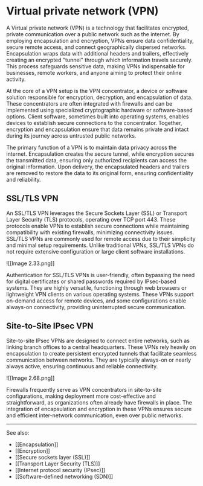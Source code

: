 
# Virtual private network (VPN)

A Virtual private network (VPN) is a technology that facilitates encrypted, private communication over a public network such as the internet. By employing encapsulation and encryption, VPNs ensure data confidentiality, secure remote access, and connect geographically dispersed networks. Encapsulation wraps data with additional headers and trailers, effectively creating an encrypted "tunnel" through which information travels securely. This process safeguards sensitive data, making VPNs indispensable for businesses, remote workers, and anyone aiming to protect their online activity.

At the core of a VPN setup is the VPN concentrator, a device or software solution responsible for encryption, decryption, and encapsulation of data. These concentrators are often integrated with firewalls and can be implemented using specialized cryptographic hardware or software-based options. Client software, sometimes built into operating systems, enables devices to establish secure connections to the concentrator. Together, encryption and encapsulation ensure that data remains private and intact during its journey across untrusted public networks.

The primary function of a VPN is to maintain data privacy across the internet. Encapsulation creates the secure tunnel, while encryption secures the transmitted data, ensuring only authorized recipients can access the original information. Upon delivery, the encapsulated headers and trailers are removed to restore the data to its original form, ensuring confidentiality and reliability.

## SSL/TLS VPN

An SSL/TLS VPN leverages the Secure Sockets Layer (SSL) or Transport Layer Security (TLS) protocols, operating over TCP port 443. These protocols enable VPNs to establish secure connections while maintaining compatibility with existing firewalls, minimizing connectivity issues. SSL/TLS VPNs are commonly used for remote access due to their simplicity and minimal setup requirements. Unlike traditional VPNs, SSL/TLS VPNs do not require extensive configuration or large client software installations.

![[Image 2.33.png]]

Authentication for SSL/TLS VPNs is user-friendly, often bypassing the need for digital certificates or shared passwords required by IPsec-based systems. They are highly versatile, functioning through web browsers or lightweight VPN clients on various operating systems. These VPNs support on-demand access for remote devices, and some configurations enable always-on connectivity, providing uninterrupted secure communication.

## Site-to-Site IPsec VPN

Site-to-site IPsec VPNs are designed to connect entire networks, such as linking branch offices to a central headquarters. These VPNs rely heavily on encapsulation to create persistent encrypted tunnels that facilitate seamless communication between networks. They are typically always-on or nearly always active, ensuring continuous and reliable connectivity.

![[Image 2.68.png]]

Firewalls frequently serve as VPN concentrators in site-to-site configurations, making deployment more cost-effective and straightforward, as organizations often already have firewalls in place. The integration of encapsulation and encryption in these VPNs ensures secure and efficient inter-network communication, even over public networks.

---

See also:

- [[Encapsulation]]
- [[Encryption]]
- [[Secure sockets layer (SSL)]]
- [[Transport Layer Security (TLS)]]
- [[Internet protocol security (IPsec)]]
- [[Software-defined networking (SDN)]]